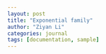 ```yaml
---
layout: post
title: "Exponential family"
author: "Ziyan Li"
categories: journal
tags: [documentation, sample]
---
```


